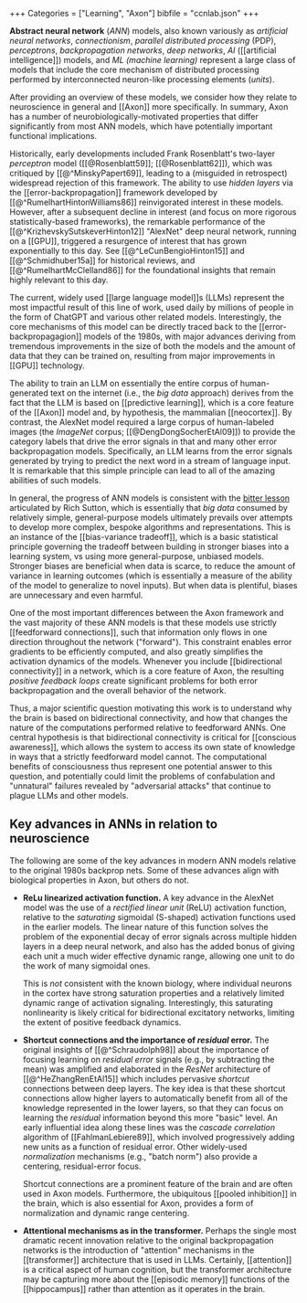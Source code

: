 +++
Categories = ["Learning", "Axon"]
bibfile = "ccnlab.json"
+++

**Abstract neural network** (_ANN_) models, also known variously as _artificial neural networks_, _connectionism_, _parallel distributed processing_ (PDP), _perceptrons_, _backpropagation networks_, _deep networks_, _AI_ ([[artificial intelligence]]) models, and _ML (machine learning)_ represent a large class of models that include the core mechanism of distributed processing performed by interconnected neuron-like processing elements (_units_).

After providing an overview of these models, we consider how they  relate to neuroscience in general and [[Axon]] more specifically. In summary, Axon has a number of neurobiologically-motivated properties that differ significantly from most ANN models, which have potentially important functional implications.

Historically, early developments included Frank Rosenblatt's two-layer _perceptron_ model ([[@Rosenblatt59]]; [[@Rosenblatt62]]), which was critiqued by [[@^MinskyPapert69]], leading to a (misguided in retrospect) widespread rejection of this framework. The ability to use _hidden layers_ via the [[error-backpropagation]] framework developed by [[@^RumelhartHintonWilliams86]] reinvigorated interest in these models. However, after a subsequent decline in interest (and focus on more rigorous statistically-based frameworks), the remarkable performance of the [[@^KrizhevskySutskeverHinton12]] "AlexNet" deep neural network, running on a [[GPU]], triggered a resurgence of interest that has grown exponentially to this day. See [[@^LeCunBengioHinton15]] and [[@^Schmidhuber15a]] for historical reviews, and [[@^RumelhartMcClelland86]] for the foundational insights that remain highly relevant to this day.
 
The current, widely used [[large language model]]s (LLMs) represent the most impactful result of this line of work, used daily by millions of people in the form of ChatGPT and various other related models. Interestingly, the core mechanisms of this model can be directly traced back to the [[error-backpropagagion]] models of the 1980s, with major advances deriving from tremendous improvements in the size of both the models and the amount of data that they can be trained on, resulting from major improvements in [[GPU]] technology.

The ability to train an LLM on essentially the entire corpus of human-generated text on the internet (i.e., the _big data_ approach) derives from the fact that the LLM is based on [[predictive learning]], which is a core feature of the [[Axon]] model and, by hypothesis, the mammalian [[neocortex]]. By contrast, the AlexNet model required a large corpus of human-labeled images (the _ImageNet_ corpus; [[@DengDongSocherEtAl09]]) to provide the category labels that drive the error signals in that and many other error backpropagation models. Specifically, an LLM learns from the error signals generated by trying to predict the next word in a stream of language input. It is remarkable that this simple principle can lead to all of the amazing abilities of such models.

In general, the progress of ANN models is consistent with the [bitter lesson](http://www.incompleteideas.net/IncIdeas/BitterLesson.html) articulated by Rich Sutton, which is essentially that _big data_ consumed by relatively simple, general-purpose models ultimately prevails over attempts to develop more complex, bespoke algorithms and representations. This is an instance of the [[bias-variance tradeoff]], which is a basic statistical principle governing the tradeoff between building in stronger biases into a learning system, vs using more general-purpose, unbiased models. Stronger biases are beneficial when data is scarce, to reduce the amount of variance in learning outcomes (which is essentially a measure of the ability of the model to generalize to novel inputs). But when data is plentiful, biases are unnecessary and even harmful.

One of the most important differences between the Axon framework and the vast majority of these ANN models is that these models use strictly [[feedforward connections]], such that information only flows in one direction throughout the network ("forward"). This constraint enables error gradients to be efficiently computed, and also greatly simplifies the activation dynamics of the models. Whenever you include [[bidirectional connectivity]] in a network, which is a core feature of Axon, the resulting _positive feedback loops_ create significant problems for both error backpropagation and the overall behavior of the network.

Thus, a major scientific question motivating this work is to understand why the brain is based on bidirectional connectivity, and how that changes the nature of the computations performed relative to feedforward ANNs. One central hypothesis is that bidirectional connectivity is critical for [[conscious awareness]], which allows the system to access its own state of knowledge in ways that a strictly feedforward model cannot. The computational benefits of consciousness thus represent one potential answer to this question, and potentially could limit the problems of confabulation and "unnatural" failures revealed by "adversarial attacks" that continue to plague LLMs and other models.

## Key advances in ANNs in relation to neuroscience

The following are some of the key advances in modern ANN models relative to the original 1980s backprop nets. Some of these advances align with biological properties in Axon, but others do not.

* **ReLu linearized activation function.** A key advance in the AlexNet model was the use of a _rectified linear unit_ (ReLU) activation function, relative to the _saturating_ sigmoidal (S-shaped) activation functions used in the earlier models. The linear nature of this function solves the problem of the exponential decay of error signals across multiple hidden layers in a deep neural network, and also has the added bonus of giving each unit a much wider effective dynamic range, allowing one unit to do the work of many sigmoidal ones.

	This is _not_ consistent with the known biology, where individual neurons in the cortex have strong saturation properties and a relatively limited dynamic range of activation signaling. Interestingly, this saturating nonlinearity is likely critical for bidirectional excitatory networks, limiting the extent of positive feedback dynamics.

* **Shortcut connections and the importance of _residual_ error.** The original insights of [[@^Schraudolph98]] about the importance of focusing learning on _residual error_ signals (e.g., by subtracting the mean) was amplified and elaborated in the _ResNet_ architecture of [[@^HeZhangRenEtAl15]] which includes pervasive _shortcut_ connections between deep layers. The key idea is that these shortcut connections allow higher layers to automatically benefit from all of the knowledge represented in the lower layers, so that they can focus on learning the _residual_ information beyond this more "basic" level. An early influential idea along these lines was the _cascade correlation_ algorithm of [[FahlmanLebiere89]], which involved progressively adding new units as a function of residual error. Other widely-used _normalization_ mechanisms (e.g., "batch norm") also provide a centering, residual-error focus.

	Shortcut connections are a prominent feature of the brain and are often used in Axon models. Furthermore, the ubiquitous [[pooled inhibition]] in the brain, which is also essential for Axon, provides a form of normalization and dynamic range centering.

* **Attentional mechanisms as in the transformer.** Perhaps the single most dramatic recent innovation relative to the original backpropagation networks is the introduction of "attention" mechanisms in the [[transformer]] architecture that is used in LLMs. Certainly, [[attention]] is a critical aspect of human cognition, but the transformer architecture may be capturing more about the [[episodic memory]] functions of the [[hippocampus]] rather than attention as it operates in the brain.


